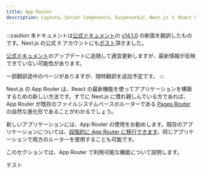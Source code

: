 ```yaml
---
title: App Router
description: Layouts、Server Components、Suspenseなど、Next.js と React の最新機能を備えた新しい App Router をご利用ください。
---
```


:::caution
本ドキュメントは[公式ドキュメント](https://nextjs.org/docs)の [v14.1.0](https://github.com/vercel/next.js/tree/v14.1.0/docs) の断面を翻訳したものです。Next.js の公式 X アカウントにも[ポスト](https://twitter.com/nextjs/status/1746921179879735677)頂きました。

[公式ドキュメント](https://nextjs.org/docs)のアップデートに追随して適宜更新しますが、最新情報が反映できていない可能性があります。

一部翻訳途中のページがありますが、随時翻訳を追加予定です。
:::

Next.js の App Router は、React の最新機能を使ってアプリケーションを構築するための新しい方法です。すでに Next.js に慣れ親しんでいる方であれば、App Router が既存のファイルシステムベースのルーターである [Pages Router](https://nextjs.org/docs/pages) の自然な進化形であることがわかるでしょう。

新しいアプリケーションには、App Router の使用をお勧めします。既存のアプリケーションについては、[段階的に App Router に移行できます](/docs/app-router/building-your-application/upgrading/app-router-migration)。同じアプリケーションで両方のルーターを使用することも可能です。

このセクションでは、App Router で利用可能な機能について説明します。

テスト
